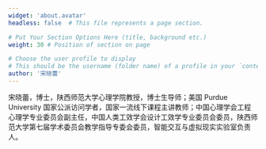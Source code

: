```yaml
---
widget: 'about.avatar'
headless: false  # This file represents a page section.

# Put Your Section Options Here (title, background etc.)
weight: 30 # Position of section on page

# Choose the user profile to display
# This should be the username (folder name) of a profile in your `content/authors/` folder.
author: '宋晓蕾'
---
```


宋晓蕾，博士，陕西师范大学心理学院教授，博士生导师；美国 Purdue University 国家公派访问学者，国家一流线下课程主讲教师；中国心理学会工程心理学专业委员会副主任，中国人类工效学会设计工效学专业委员会委员，陕西师范大学第七届学术委员会教学指导专委会委员，智能交互与虚拟现实实验室负责人。

